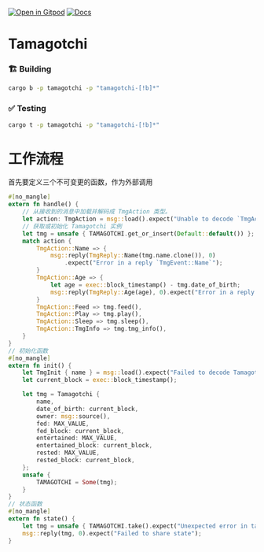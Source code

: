 [![Open in Gitpod](https://img.shields.io/badge/Open_in-Gitpod-white?logo=gitpod)](https://gitpod.io/#FOLDER=tamagotchi/https://github.com/gear-foundation/dapps)
[![Docs](https://img.shields.io/github/actions/workflow/status/gear-foundation/dapps/contracts.yml?logo=rust&label=docs)](https://dapps.gear.rs/tamagotchi_io)

# Tamagotchi

### 🏗️ Building

```sh
cargo b -p tamagotchi -p "tamagotchi-[!b]*"
```

### ✅ Testing

```sh
cargo t -p tamagotchi -p "tamagotchi-[!b]*"
```

# 工作流程

首先要定义三个不可变更的函数，作为外部调用
```rs
#[no_mangle]
extern fn handle() {
    // 从接收到的消息中加载并解码成 TmgAction 类型。
    let action: TmgAction = msg::load().expect("Unable to decode `TmgAction`");
    // 获取或初始化 Tamagotchi 实例
    let tmg = unsafe { TAMAGOTCHI.get_or_insert(Default::default()) };
    match action {
        TmgAction::Name => {
            msg::reply(TmgReply::Name(tmg.name.clone()), 0)
                .expect("Error in a reply `TmgEvent::Name`");
        }
        TmgAction::Age => {
            let age = exec::block_timestamp() - tmg.date_of_birth;
            msg::reply(TmgReply::Age(age), 0).expect("Error in a reply `TmgEvent::Age`");
        }
        TmgAction::Feed => tmg.feed(),
        TmgAction::Play => tmg.play(),
        TmgAction::Sleep => tmg.sleep(),
        TmgAction::TmgInfo => tmg.tmg_info(),
    }
}
// 初始化函数
#[no_mangle]
extern fn init() {
    let TmgInit { name } = msg::load().expect("Failed to decode Tamagotchi name");
    let current_block = exec::block_timestamp();

    let tmg = Tamagotchi {
        name,
        date_of_birth: current_block,
        owner: msg::source(),
        fed: MAX_VALUE,
        fed_block: current_block,
        entertained: MAX_VALUE,
        entertained_block: current_block,
        rested: MAX_VALUE,
        rested_block: current_block,
    };
    unsafe {
        TAMAGOTCHI = Some(tmg);
    }
}
// 状态函数
#[no_mangle]
extern fn state() {
    let tmg = unsafe { TAMAGOTCHI.take().expect("Unexpected error in taking state") };
    msg::reply(tmg, 0).expect("Failed to share state");
}
```